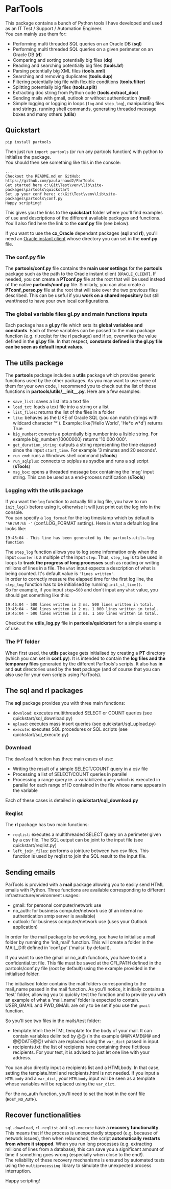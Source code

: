 # ParTools
 
This package contains a bunch of Python tools I have developed and used as an IT Test / Support / Automation Engineer.  
You can mainly use them for:
 
- Performing multi threaded SQL queries on an Oracle DB (__sql__)
- Performing multi threaded SQL queries on a given perimeter on an Oracle DB (__rl__)
- Comparing and sorting potentially big files (__dq__)
- Reading and searching potentially big files (__tools.bf__)
- Parsing potentially big XML files (__tools.xml__)
- Searching and removing duplicates (__tools.dup__)
- Filtering potentially big file with flexible conditions (__tools.filter__)
- Splitting potentially big files (__tools.split__)
- Extracting doc string from Python code (__tools.extract_doc__)
- Sending mails with gmail, outlook or without authentication (__mail__)
- Simple logging or logging in loops (``log`` and ``step_log``), manipulating files and strings, running shell commands, generating threaded message boxes and many others (__utils__)
 
## Quickstart
  
    pip install partools
 
Then just run ``import partools`` (or run any partools function) with python to initialise the package.  
You should then see something like this in the console:
 
    ...
    Checkout the README.md on GitHub: https://github.com/paularnaud2/ParTools
    Get started here c:\Git\Test\venv\lib\site-packages\partools\quickstart
    Set up your conf here: c:\Git\Test\venv\lib\site-packages\partools\conf.py
    Happy scripting!
 
This gives you the links to the __quickstart__ folder where you'll find examples of use and descriptions of the different available packages and functions. You'll also find here the link to the __conf.py__ file (see below).
 
If you want to use the __cx_Oracle__ dependant packages (__sql__ and __rl__), you'll need an [Oracle instant client](https://www.oracle.com/uk/database/technologies/instant-client/downloads.html) whose directory you can set in the __conf.py__ file.
 
### The conf.py file
 
The __partools/conf.py__ file contains the __main user settings__ for the __partools__ package such as the path to the Oracle instant client (``ORACLE_CLIENT``). If needed, you can create a __PTconf.py__ file at the root that will be used instead of the native __partools/conf.py__ file. Similarly, you can also create a __PTconf_perso.py__ file at the root that will take over the two previous files described. This can be useful if you __work on a shared repository__ but still want/need to have your own local configurations.
 
### The global variable files gl.py and main functions inputs
 
Each package has a __gl.py__ file which sets its __global variables and constants__. Each of these variables can be passed to the main package function (e.g. rl.reqlist for the rl package) and if so, overwrites the value defined in the __gl.py__ file. In that respect, __constants defined in the gl.py file can be seen as default input values__.

## The utils package
 
The __partools__ package includes a __utils__ package which provides generic functions used by the other packages. As you may want to use some of them for your own code, I recommend you to check out the list of those functions in __partools/utils/\_\_init\_\_.py__. Here are a few examples:
 
- `save_list`: saves a list into a text file
- `load_txt`: loads a text file into a string or a list
- `list_files`: returns the list of the files in a folder
- `like`: behaves as the LIKE of Oracle SQL (you can match strings with wildcard character '\*'). Example: like('Hello World', 'He\*o w\*d') returns True
- `big_number`: converts a potentially big number into a lisible string. For example big_number(10000000) returns '10 000 000'.
- `get_duration_string`: outputs a string representing the time elapsed since the input ``start_time``. For example '3 minutes and 20 seconds'.
- ``run_cmd``: runs a Windows shell command (__sTools__)
- ``run_sqlplus``: connects to sqlplus as sysdba and runs a sql script (__sTools__)
- ``msg_box``: opens a threaded message box containing the 'msg' input string. This can be used as a end-process notification (__sTools__)
 
### Logging with the utils package
 
If you want the `log` function to actually fill a log file, you have to run `init_log()` before using it, otherwise it will just print out the log info in the console.  
You can specify a ``log_format`` for the log timestamp which by default is ``'%H:%M:%S -'`` (conf.LOG_FORMAT setting). Here is what a default log line looks like:
 
    19:45:04 - This line has been generated by the partools.utils.log function
 
The `step_log` function allows you to log some information only when the input ``counter`` is a multiple of the input ``step``. Thus, `step_log` is to be used in loops to __track the progress of long processes__ such as reading or writing millions of lines in a file. The ``what`` input expects a description of what is being counted. It's default value is  ``'lines written'``.  
In order to correctly measure the elapsed time for the first log line, the ``step_log`` function has to be initialised by running ``init_sl_time()``.  
So for example, if you input ``step=500`` and don't input any ``what`` value, you should get something like this:
 
    19:45:04 - 500 lines written in 3 ms. 500 lines written in total.
    19:45:04 - 500 lines written in 2 ms. 1 000 lines written in total.
    19:45:04 - 500 lines written in 2 ms. 1 500 lines written in total.
 
Checkout the __utils_log.py__ file in __partools/quickstart__ for a simple example of use.
 
### The PT folder
 
When first used, the __utils__ package gets initialised by creating a __PT__ directory (which you can set in __conf.py__). It is intended to contain the __log files and the temporary files__ generated by the different ParTools's scripts. It also has __in__ and __out__ directories used by the __test__ package (and of course that you can also use for your own scripts using ParTools).
 
## The sql and rl packages
 
The __sql__ package provides you with three main functions:
- ``download``: executes multithreaded SELECT or COUNT queries (see quickstart/sql_download.py)
- ``upload``: executes mass insert queries (see quickstart/sql_upload.py)
- ``execute``: executes SQL procedures or SQL scripts (see quickstart/sql_execute.py)
 
### Download
 
The ``download`` function has three main cases of use:
- Writing the result of a simple SELECT/COUNT query in a csv file
- Processing a list of SELECT/COUNT queries in parallel
- Processing a range query ie. a variabilized query which is executed in parallel for each range of ID contained in the file whose name appears in the variable
 
Each of these cases is detailed in __quickstart/sql_download.py__
 
### Reqlist
 
The __rl__ package has two main functions:
- ``reqlist``: executes a multithreaded SELECT query on a perimeter given by a csv file. The SQL output can be joint to the input file (see quickstart/reqlist.py)
- ``left_join_files``: performs a jointure between two csv files. This function is used by reqlist to join the SQL result to the input file.

## Sending emails
 
ParTools is provided with a __mail__ package allowing you to easily send HTML emails with Python. Three functions are available corresponding to different infrastructure/environment usages:
 
- gmail: for personal computer/network use
- no_auth: for business computer/network use (if an internal no authentication smtp server is available)
- outlook: for business computer/network use (uses your Outlook application)
 
In order for the mail package to be working, you have to initialise a mail folder by running the 'init_mail' function. This will create a folder in the MAIL_DIR defined in 'conf.py' ('mails/' by default).
 
If you want to use the gmail or no_auth functions, you have to set a confidential.txt file. This file must be saved at the CFI_PATH defined in the partools/conf.py file (root by default) using the example provided in the initialised folder. 
 
The initialised folder contains the mail folders corresponding to the mail_name passed in the mail function. As you'll notice, it initially contains a 'test' folder, allowing you to quickly test the function and to provide you with an example of what a 'mail_name' folder is expected to contain. USER_GMAIL and PWD_GMAIL are only to be set if you use the ``gmail`` function.
 
So you'll see two files in the mails/test folder:
- template.html: the HTML template for the body of your mail. It can contain variables delimited by @@ (in the example @@NAME@@ and @@DATE@@) which are replaced using the ``var_dict`` passed in input.
- recipients.txt: the list of recipients here containing three fictitious recipients. For your test, it is advised to just let one line with your address.
 
You can also directly input a recipients list and a HTMLbody. In that case, setting the template.html and recipients.html is not needed. If you input a ``HTMLbody`` and a ``var_dict``, your ``HTMLbody`` input will be seen as a template whose variables will be replaced using the ``var_dict``.
 
For the no_auth function, you'll need to set the host in the conf file (``HOST_NO_AUTH``).
 
 
## Recover functionalities
 
``sql.download``, ``rl.reqlist`` and ``sql.execute`` have a __recovery functionality__. This means that if the process is unexpectedly stopped (e.g. because of network issues), then when relaunched, the script __automatically restarts from where it stopped__. When you run long processes (e.g. extracting millions of lines from a database), this can save you a significant amount of time if something goes wrong (especially when close to the end!).  
The reliability of these recovery mechanisms is ensured by automated tests using the ``multiprocessing`` library to simulate the unexpected process interruption.
 
Happy scripting!
 


